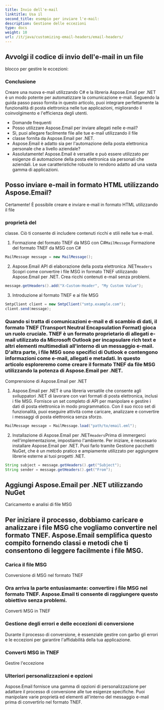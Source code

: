 ```yaml
---
title: Invio dell'e-mail
linktitle: Usa il
second_title: esempio per inviare l'e-mail:
description: Gestione delle eccezioni
type: docs
weight: 10
url: /it/java/customizing-email-headers/email-headers/
---
```


##  Avvolgi il codice di invio dell'e-mail in un file

 blocco per gestire le eccezioni:

### Conclusione

Creare una nuova e-mail utilizzando C# e la libreria Aspose.Email per .NET è un modo potente per automatizzare la comunicazione e-mail. Seguendo la guida passo passo fornita in questo articolo, puoi integrare perfettamente la funzionalità di posta elettronica nelle tue applicazioni, migliorando il coinvolgimento e l'efficienza degli utenti.

- Domande frequenti
- Posso utilizzare Aspose.Email per inviare allegati nelle e-mail?
-  Sì, puoi allegare facilmente file alle tue e-mail utilizzando il file
-  classe fornita da Aspose.Email per .NET.
- Aspose.Email è adatto sia per l'automazione della posta elettronica personale che a livello aziendale?
- Assolutamente! Aspose.Email è versatile e può essere utilizzato per esigenze di automazione della posta elettronica sia personali che aziendali. Le sue caratteristiche robuste lo rendono adatto ad una vasta gamma di applicazioni.

## Posso inviare e-mail in formato HTML utilizzando Aspose.Email?

 Certamente! È possibile creare e inviare e-mail in formato HTML utilizzando il file

###  proprietà del

 classe. Ciò ti consente di includere contenuti ricchi e stili nelle tue e-mail.

1.  Formazione del formato TNEF da MSG con C#`MailMessage` Formazione del formato TNEF da MSG con C#

```java
MailMessage message = new MailMessage();
```

2.  Aspose.Email API di elaborazione della posta elettronica .NET`Headers` Scopri come convertire i file MSG in formato TNEF utilizzando Aspose.Email per .NET. Crea ricchi contenuti e-mail senza problemi.

```java
message.getHeaders().add("X-Custom-Header", "My Custom Value");
```

3. Introduzione al formato TNEF e ai file MSG

```java
SmtpClient client = new SmtpClient("smtp.example.com");
client.send(message);
```

### Quando si tratta di comunicazioni e-mail e di scambio di dati, il formato TNEF (Transport Neutral Encapsulation Format) gioca un ruolo cruciale. TNEF è un formato proprietario di allegati e-mail utilizzato da Microsoft Outlook per incapsulare rich text e altri elementi multimediali all'interno di un messaggio e-mail. D'altra parte, i file MSG sono specifici di Outlook e contengono informazioni come e-mail, allegati e metadati. In questo articolo esploreremo come creare il formato TNEF da file MSG utilizzando la potenza di Aspose.Email per .NET.

Comprensione di Aspose.Email per .NET

1. Aspose.Email per .NET è una libreria versatile che consente agli sviluppatori .NET di lavorare con vari formati di posta elettronica, inclusi i file MSG. Fornisce un set completo di API per manipolare e gestire i dati di posta elettronica in modo programmatico. Con il suo ricco set di funzionalità, puoi eseguire attività come caricare, analizzare e convertire i messaggi di posta elettronica senza sforzo.

```java
MailMessage message = MailMessage.load("path/to/email.eml");
```

2. Installazione di Aspose.Email per .NET`Headers`Prima di immergerci nell'implementazione, impostiamo l'ambiente. Per iniziare, è necessario installare Aspose.Email per .NET. Puoi farlo tramite Gestione pacchetti NuGet, che è un metodo pratico e ampiamente utilizzato per aggiungere librerie esterne ai tuoi progetti .NET.

```java
String subject = message.getHeaders().get("Subject");
String sender = message.getHeaders().get("From");
```

##  Aggiungi Aspose.Email per .NET utilizzando NuGet

Caricamento e analisi di file MSG

## Per iniziare il processo, dobbiamo caricare e analizzare i file MSG che vogliamo convertire nel formato TNEF. Aspose.Email semplifica questo compito fornendo classi e metodi che ti consentono di leggere facilmente i file MSG.

###  Carica il file MSG

Conversione di MSG nel formato TNEF

### Ora arriva la parte entusiasmante: convertire i file MSG nel formato TNEF. Aspose.Email ti consente di raggiungere questo obiettivo senza problemi.

 Converti MSG in TNEF

### Gestione degli errori e delle eccezioni di conversione

Durante il processo di conversione, è essenziale gestire con garbo gli errori e le eccezioni per garantire l'affidabilità della tua applicazione.

###  Converti MSG in TNEF

 Gestire l'eccezione

### Ulteriori personalizzazioni e opzioni

Aspose.Email fornisce una gamma di opzioni di personalizzazione per adattare il processo di conversione alle tue esigenze specifiche. Puoi manipolare varie proprietà ed elementi all'interno del messaggio e-mail prima di convertirlo nel formato TNEF.